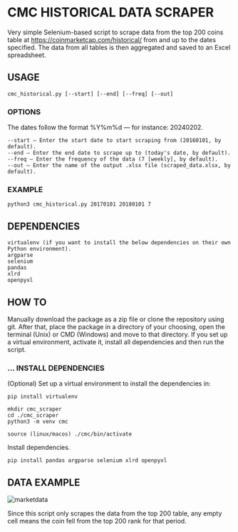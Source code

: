 # CMC HISTORICAL DATA SCRAPER
Very simple Selenium-based script to scrape data from the top 200 coins table at https://coinmarketcap.com/historical/ from and up to the dates specified. The data from all tables is then aggregated and saved to an Excel spreadsheet.

 ## USAGE
```
cmc_historical.py [--start] [--end] [--freq] [--out]
```
### OPTIONS
The dates follow the format %Y%m%d — for instance: 20240202.
```
--start — Enter the start date to start scraping from (20160101, by default).
--end — Enter the end date to scrape up to (today's date, by default).
--freq — Enter the frequency of the data (7 [weekly], by default).
--out — Enter the name of the output .xlsx file (scraped_data.xlsx, by default).
```
### EXAMPLE
```
python3 cmc_historical.py 20170101 20180101 7
```

## DEPENDENCIES
```
virtualenv (if you want to install the below dependencies on their own Python environment).
argparse
selenium
pandas
xlrd
openpyxl
```

## HOW TO
Manually download the package as a zip file or clone the repository using git. 
After that, place the package in a directory of your choosing, open the terminal (Unix) or CMD (Windows) and move to that directory. If you set up a virtual environment, activate it, install all dependencies and then run the script.

### ... INSTALL DEPENDENCIES
(Optional) Set up a virtual environment to install the dependencies in:
```
pip install virtualenv

mkdir cmc_scraper
cd ./cmc_scraper
python3 -m venv cmc

source (linux/macos) ./cmc/bin/activate
```
Install dependencies.
```
pip install pandas argparse selenium xlrd openpyxl
```

## DATA EXAMPLE
![marketdata](https://github.com/AngeloM18/cmc-historicaldata-scraper/assets/123282394/547910cc-6e2b-4f22-8211-26b76313e376)

Since this script only scrapes the data from the top 200 table, any empty cell means the coin fell from the top 200 rank for that period.

